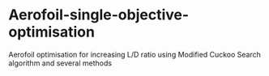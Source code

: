 # Aerofoil-single-objective-optimisation
Aerofoil optimisation for increasing L/D ratio using Modified Cuckoo Search algorithm and several methods
